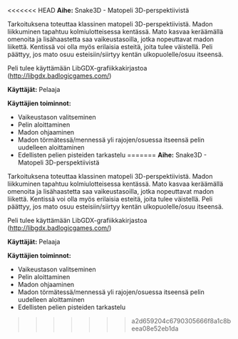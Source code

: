 <<<<<<< HEAD
**Aihe:** Snake3D - Matopeli 3D-perspektiivistä

Tarkoituksena toteuttaa klassinen matopeli 3D-perspektiivistä. 
Madon liikkuminen tapahtuu kolmiulotteisessa kentässä. Mato kasvaa keräämällä omenoita ja lisähaastetta saa vaikeustasoilla, jotka nopeuttavat madon liikettä.
Kentissä voi olla myös erilaisia esteitä, joita tulee väistellä. Peli päättyy, jos mato osuu esteisiin/siirtyy kentän ulkopuolelle/osuu itseensä.

Peli tulee käyttämään LibGDX-grafiikkakirjastoa (http://libgdx.badlogicgames.com/)

**Käyttäjät:** Pelaaja

**Käyttäjien toiminnot:**
- Vaikeustason valitseminen
- Pelin aloittaminen
- Madon ohjaaminen
- Madon törmätessä/mennessä yli rajojen/osuessa itseensä pelin uudelleen aloittaminen
- Edellisten pelien pisteiden tarkastelu
=======
**Aihe:** Snake3D - Matopeli 3D-perspektiivistä

Tarkoituksena toteuttaa klassinen matopeli 3D-perspektiivistä. 
Madon liikkuminen tapahtuu kolmiulotteisessa kentässä. Mato kasvaa keräämällä omenoita ja lisähaastetta saa vaikeustasoilla, jotka nopeuttavat madon liikettä.
Kentissä voi olla myös erilaisia esteitä, joita tulee väistellä. Peli päättyy, jos mato osuu esteisiin/siirtyy kentän ulkopuolelle/osuu itseensä.

Peli tulee käyttämään LibGDX-grafiikkakirjastoa (http://libgdx.badlogicgames.com/)

**Käyttäjät:** Pelaaja

**Käyttäjien toiminnot:**
- Vaikeustason valitseminen
- Pelin aloittaminen
- Madon ohjaaminen
- Madon törmätessä/mennessä yli rajojen/osuessa itseensä pelin uudelleen aloittaminen
- Edellisten pelien pisteiden tarkastelu
>>>>>>> a2d659204c6790305666f8a1c8beea08e52eb1da
